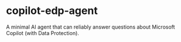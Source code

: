 # copilot-edp-agent
A minimal AI agent that can reliably answer questions about Microsoft Copilot (with Data Protection).
